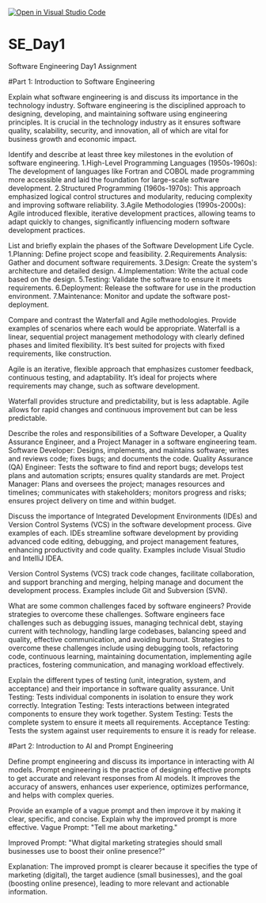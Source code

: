 [![Open in Visual Studio Code](https://classroom.github.com/assets/open-in-vscode-2e0aaae1b6195c2367325f4f02e2d04e9abb55f0b24a779b69b11b9e10269abc.svg)](https://classroom.github.com/online_ide?assignment_repo_id=15560227&assignment_repo_type=AssignmentRepo)
# SE_Day1
Software Engineering Day1 Assignment

#Part 1: Introduction to Software Engineering

Explain what software engineering is and discuss its importance in the technology industry.
Software engineering is the disciplined approach to designing, developing, and maintaining software using engineering principles. It is crucial in the technology industry as it ensures software quality, scalability, security, and innovation, all of which are vital for business growth and economic impact.

Identify and describe at least three key milestones in the evolution of software engineering.
1.High-Level Programming Languages (1950s-1960s): The development of languages like Fortran and COBOL made programming more accessible and laid the foundation for large-scale software development.
2.Structured Programming (1960s-1970s): This approach emphasized logical control structures and modularity, reducing complexity and improving software reliability.
3.Agile Methodologies (1990s-2000s): Agile introduced flexible, iterative development practices, allowing teams to adapt quickly to changes, significantly influencing modern software development practices.

List and briefly explain the phases of the Software Development Life Cycle.
1.Planning: Define project scope and feasibility.
2.Requirements Analysis: Gather and document software requirements.
3.Design: Create the system's architecture and detailed design.
4.Implementation: Write the actual code based on the design.
5.Testing: Validate the software to ensure it meets requirements.
6.Deployment: Release the software for use in the production environment.
7.Maintenance: Monitor and update the software post-deployment.

Compare and contrast the Waterfall and Agile methodologies. Provide examples of scenarios where each would be appropriate.
Waterfall is a linear, sequential project management methodology with clearly defined phases and limited flexibility. It’s best suited for projects with fixed requirements, like construction.

Agile is an iterative, flexible approach that emphasizes customer feedback, continuous testing, and adaptability. It’s ideal for projects where requirements may change, such as software development.

Waterfall provides structure and predictability, but is less adaptable. Agile allows for rapid changes and continuous improvement but can be less predictable.

Describe the roles and responsibilities of a Software Developer, a Quality Assurance Engineer, and a Project Manager in a software engineering team.
Software Developer: Designs, implements, and maintains software; writes and reviews code; fixes bugs; and documents the code.
Quality Assurance (QA) Engineer: Tests the software to find and report bugs; develops test plans and automation scripts; ensures quality standards are met.
Project Manager: Plans and oversees the project; manages resources and timelines; communicates with stakeholders; monitors progress and risks; ensures project delivery on time and within budget.

Discuss the importance of Integrated Development Environments (IDEs) and Version Control Systems (VCS) in the software development process. Give examples of each.
IDEs streamline software development by providing advanced code editing, debugging, and project management features, enhancing productivity and code quality. Examples include Visual Studio and IntelliJ IDEA.

Version Control Systems (VCS) track code changes, facilitate collaboration, and support branching and merging, helping manage and document the development process. Examples include Git and Subversion (SVN).

What are some common challenges faced by software engineers? Provide strategies to overcome these challenges.
Software engineers face challenges such as debugging issues, managing technical debt, staying current with technology, handling large codebases, balancing speed and quality, effective communication, and avoiding burnout. Strategies to overcome these challenges include using debugging tools, refactoring code, continuous learning, maintaining documentation, implementing agile practices, fostering communication, and managing workload effectively.

Explain the different types of testing (unit, integration, system, and acceptance) and their importance in software quality assurance.
Unit Testing: Tests individual components in isolation to ensure they work correctly.
Integration Testing: Tests interactions between integrated components to ensure they work together.
System Testing: Tests the complete system to ensure it meets all requirements.
Acceptance Testing: Tests the system against user requirements to ensure it is ready for release.

#Part 2: Introduction to AI and Prompt Engineering


Define prompt engineering and discuss its importance in interacting with AI models.
Prompt engineering is the practice of designing effective prompts to get accurate and relevant responses from AI models. It improves the accuracy of answers, enhances user experience, optimizes performance, and helps with complex queries.

Provide an example of a vague prompt and then improve it by making it clear, specific, and concise. Explain why the improved prompt is more effective.
Vague Prompt: "Tell me about marketing."

Improved Prompt: "What digital marketing strategies should small businesses use to boost their online presence?"

Explanation: The improved prompt is clearer because it specifies the type of marketing (digital), the target audience (small businesses), and the goal (boosting online presence), leading to more relevant and actionable information.
